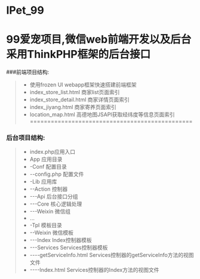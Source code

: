 # IPet_99
99爱宠项目,微信web前端开发以及后台采用ThinkPHP框架的后台接口
================================================
###前端项目结构:
>- 使用frozen UI webapp框架快速搭建前端框架
>- index_store_list.html 商家list页面索引
>- index_store_detail.html 商家详情页面索引
>- index_jiyang.html 商家寄养页面索引
>- location_map.html 高德地图JSAPI获取经纬度等信息页面索引
===============================================
### 后台项目结构:
>- index.php应用入口
>- App     应用目录
>- -Conf   配置目录
>- --config.php    配置文件
>- -Lib    应用库
>- --Action 控制器
>- ---Api  后台接口分组
>- ---Core 核心逻辑处理
>- ---Weixin 微信组
>- ...
>- -Tpl    模板目录
>- --Weixin 微信模板
>- ---Index    Index控制器模板
>- ---Services Services控制器模板
>- ----getServiceInfo.html Services控制器的getServiceInfo方法的视图文件
>- ----Index.html Services控制器的Index方法的视图文件
